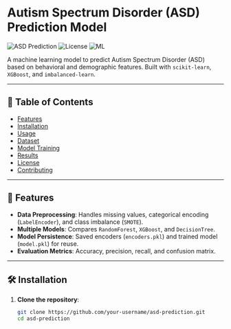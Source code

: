 # Autism Spectrum Disorder (ASD) Prediction Model

![ASD Prediction](https://img.shields.io/badge/Python-3.8%2B-blue) 
![License](https://img.shields.io/badge/License-MIT-green) 
![ML](https://img.shields.io/badge/Machine%20Learning-RandomForest-orange)

A machine learning model to predict Autism Spectrum Disorder (ASD) based on behavioral and demographic features. Built with `scikit-learn`, `XGBoost`, and `imbalanced-learn`.

---

## 📌 Table of Contents
- [Features](#-features)
- [Installation](#-installation)
- [Usage](#-usage)
- [Dataset](#-dataset)
- [Model Training](#-model-training)
- [Results](#-results)
- [License](#-license)
- [Contributing](#-contributing)

---

## 🌟 Features
- **Data Preprocessing**: Handles missing values, categorical encoding (`LabelEncoder`), and class imbalance (`SMOTE`).
- **Multiple Models**: Compares `RandomForest`, `XGBoost`, and `DecisionTree`.
- **Model Persistence**: Saved encoders (`encoders.pkl`) and trained model (`model.pkl`) for reuse.
- **Evaluation Metrics**: Accuracy, precision, recall, and confusion matrix.

---

## 🛠 Installation
1. **Clone the repository**:
   ```bash
   git clone https://github.com/your-username/asd-prediction.git
   cd asd-prediction
